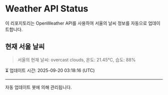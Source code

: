 
# Weather API Status

이 리포지토리는 OpenWeather API를 사용하여 서울의 날씨 정보를 자동으로 업데이트합니다.

## 현재 서울 날씨
> 서울의 현재 날씨: overcast clouds, 온도: 21.45°C, 습도: 88%

⏳ 업데이트 시간: 2025-09-20 03:18:16 (UTC)

---
자동 업데이트 봇에 의해 관리됩니다.
